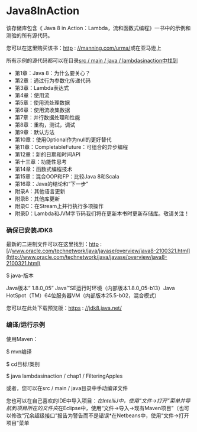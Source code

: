 # Java8InAction

该存储库包含《 Java 8 in Action：Lambda，流和函数式编程》一书中的示例和测验的所有源代码。

您可以在这里购买该书：[http](http://manning.com/urma/) : [//manning.com/urma/](http://manning.com/urma/)或在亚马逊上

所有示例的源代码都可以在目录[src / main / java / lambdasinaction中找到](https://github.com/java8/Java8InAction/tree/master/src/main/java/lambdasinaction)

- 第1章：Java 8：为什么要关心？
- 第2章：通过行为参数化传递代码
- 第3章：Lambda表达式
- 第4章：使用流
- 第5章：使用流处理数据
- 第6章：使用流收集数据
- 第7章：并行数据处理和性能
- 第8章：重构，测试，调试
- 第9章：默认方法
- 第10章：使用Optional作为null的更好替代
- 第11章：CompletableFuture：可组合的异步编程
- 第12章：新的日期和时间API
- 第十三章：功能性思考
- 第14章：函数式编程技术
- 第15章：混合OOP和FP：比较Java 8和Scala
- 第16章：Java的结论和“下一步”
- 附录A：其他语言更新
- 附录B：其他库更新
- 附录C：在Stream上并行执行多项操作
- 附录D：Lambda和JVM字节码我们将在更新本书时更新存储库。敬请关注！

### 确保已安装JDK8

最新的二进制文件可以在这里找到：[http](http://www.oracle.com/technetwork/java/javase/overview/java8-2100321.html) : [//www.oracle.com/technetwork/java/javase/overview/java8-2100321.html](http://www.oracle.com/technetwork/java/javase/overview/java8-2100321.html)

$ java-版本

Java版本“ 1.8.0_05” Java™SE运行时环境（内部版本1.8.0_05-b13）Java HotSpot（TM）64位服务器VM（内部版本25.5-b02，混合模式）

您可以在此处下载预览版：[https](https://jdk8.java.net/) : [//jdk8.java.net/](https://jdk8.java.net/)

### 编译/运行示例

使用Maven：

$ mvn编译

$ cd目标/类别

$ java lambdasinaction / chap1 / FilteringApples

或者，您可以在src / main / java目录中手动编译文件

您也可以在自己喜欢的IDE中导入项目：*在IntelliJ中，使用“文件->打开”菜单并导航到项目所在的文件夹*在Eclipse中，使用“文件->导入->现有Maven项目”（也可以修改“冗余超级接口”报告为警告而不是错误*在Netbeans中，使用“文件->打开项目”菜单
